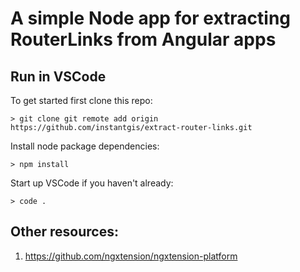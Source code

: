 #  A simple Node app for extracting RouterLinks from Angular apps

## Run in VSCode

To get started first clone this repo:

```
> git clone git remote add origin https://github.com/instantgis/extract-router-links.git
```

Install node package dependencies:

```
> npm install
```

Start up VSCode if you haven't already:

```
> code .
```

## Other resources:

1. https://github.com/ngxtension/ngxtension-platform
